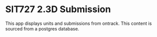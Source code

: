 # SIT727 2.3D Submission

This app displays units and submissions from ontrack. This content is sourced from a postgres database.